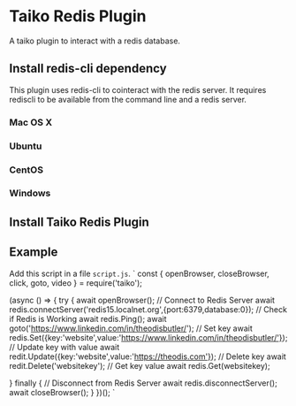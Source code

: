 # Taiko Redis Plugin
A taiko plugin to interact with a redis database.
## Install redis-cli dependency
This plugin uses redis-cli to cointeract with the redis server. It requires rediscli to be available from the command line and a redis server.
### Mac OS X
### Ubuntu
### CentOS
### Windows
## Install Taiko Redis Plugin
## Example

Add this script in a file `script.js`.
`
const { openBrowser, closeBrowser, click, goto, video } = require('taiko');

(async () => {
  try {
    await openBrowser();
    // Connect to Redis Server
    await redis.connectServer('redis15.localnet.org',{port:6379,database:0});
    // Check if Redis is Working
    await redis.Ping();
    await goto('https://www.linkedin.com/in/theodisbutler/');
    // Set key
    await redis.Set({key:'website',value:'https://www.linkedin.com/in/theodisbutler/'});
    // Update key with value
    await redit.Update({key:'website',value:'https://theodis.com'});
    // Delete key
    await redit.Delete('websitekey');
    // Get key value
    await redis.Get(websitekey);
    
  } finally {
    // Disconnect from Redis Server
    await redis.disconnectServer();
    await closeBrowser();
  }
})();
`

